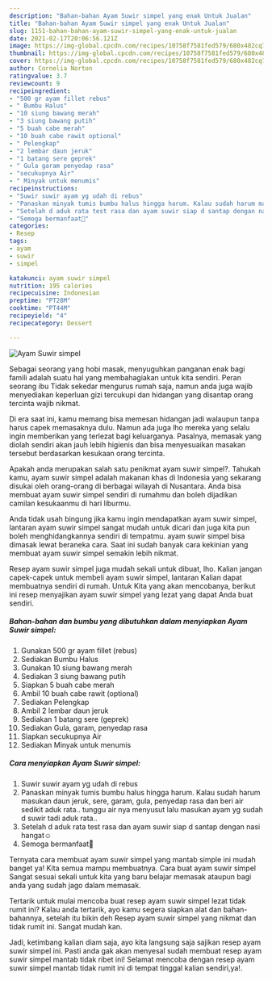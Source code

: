 ```yaml
---
description: "Bahan-bahan Ayam Suwir simpel yang enak Untuk Jualan"
title: "Bahan-bahan Ayam Suwir simpel yang enak Untuk Jualan"
slug: 1151-bahan-bahan-ayam-suwir-simpel-yang-enak-untuk-jualan
date: 2021-02-17T20:06:56.121Z
image: https://img-global.cpcdn.com/recipes/10758f7581fed579/680x482cq70/ayam-suwir-simpel-foto-resep-utama.jpg
thumbnail: https://img-global.cpcdn.com/recipes/10758f7581fed579/680x482cq70/ayam-suwir-simpel-foto-resep-utama.jpg
cover: https://img-global.cpcdn.com/recipes/10758f7581fed579/680x482cq70/ayam-suwir-simpel-foto-resep-utama.jpg
author: Cornelia Norton
ratingvalue: 3.7
reviewcount: 9
recipeingredient:
- "500 gr ayam fillet rebus"
- " Bumbu Halus"
- "10 siung bawang merah"
- "3 siung bawang putih"
- "5 buah cabe merah"
- "10 buah cabe rawit optional"
- " Pelengkap"
- "2 lembar daun jeruk"
- "1 batang sere geprek"
- " Gula garam penyedap rasa"
- "secukupnya Air"
- " Minyak untuk menumis"
recipeinstructions:
- "Suwir suwir ayam yg udah di rebus"
- "Panaskan minyak tumis bumbu halus hingga harum. Kalau sudah harum masukan daun jeruk, sere, garam, gula, penyedap rasa dan beri air sedikit aduk rata.. tunggu air nya menyusut lalu masukan ayam yg sudah d suwir tadi aduk rata.."
- "Setelah d aduk rata test rasa dan ayam suwir siap d santap dengan nasi hangat☺️"
- "Semoga bermanfaat🙏"
categories:
- Resep
tags:
- ayam
- suwir
- simpel

katakunci: ayam suwir simpel 
nutrition: 195 calories
recipecuisine: Indonesian
preptime: "PT28M"
cooktime: "PT44M"
recipeyield: "4"
recipecategory: Dessert

---
```



![Ayam Suwir simpel](https://img-global.cpcdn.com/recipes/10758f7581fed579/680x482cq70/ayam-suwir-simpel-foto-resep-utama.jpg)

Sebagai seorang yang hobi masak, menyuguhkan panganan enak bagi famili adalah suatu hal yang membahagiakan untuk kita sendiri. Peran seorang ibu Tidak sekedar mengurus rumah saja, namun anda juga wajib menyediakan keperluan gizi tercukupi dan hidangan yang disantap orang tercinta wajib nikmat.

Di era  saat ini, kamu memang bisa memesan hidangan jadi walaupun tanpa harus capek memasaknya dulu. Namun ada juga lho mereka yang selalu ingin memberikan yang terlezat bagi keluarganya. Pasalnya, memasak yang diolah sendiri akan jauh lebih higienis dan bisa menyesuaikan masakan tersebut berdasarkan kesukaan orang tercinta. 



Apakah anda merupakan salah satu penikmat ayam suwir simpel?. Tahukah kamu, ayam suwir simpel adalah makanan khas di Indonesia yang sekarang disukai oleh orang-orang di berbagai wilayah di Nusantara. Anda bisa membuat ayam suwir simpel sendiri di rumahmu dan boleh dijadikan camilan kesukaanmu di hari liburmu.

Anda tidak usah bingung jika kamu ingin mendapatkan ayam suwir simpel, lantaran ayam suwir simpel sangat mudah untuk dicari dan juga kita pun boleh menghidangkannya sendiri di tempatmu. ayam suwir simpel bisa dimasak lewat beraneka cara. Saat ini sudah banyak cara kekinian yang membuat ayam suwir simpel semakin lebih nikmat.

Resep ayam suwir simpel juga mudah sekali untuk dibuat, lho. Kalian jangan capek-capek untuk membeli ayam suwir simpel, lantaran Kalian dapat membuatnya sendiri di rumah. Untuk Kita yang akan mencobanya, berikut ini resep menyajikan ayam suwir simpel yang lezat yang dapat Anda buat sendiri.

<!--inarticleads1-->

##### Bahan-bahan dan bumbu yang dibutuhkan dalam menyiapkan Ayam Suwir simpel:

1. Gunakan 500 gr ayam fillet (rebus)
1. Sediakan  Bumbu Halus
1. Gunakan 10 siung bawang merah
1. Sediakan 3 siung bawang putih
1. Siapkan 5 buah cabe merah
1. Ambil 10 buah cabe rawit (optional)
1. Sediakan  Pelengkap
1. Ambil 2 lembar daun jeruk
1. Sediakan 1 batang sere (geprek)
1. Sediakan  Gula, garam, penyedap rasa
1. Siapkan secukupnya Air
1. Sediakan  Minyak untuk menumis




<!--inarticleads2-->

##### Cara menyiapkan Ayam Suwir simpel:

1. Suwir suwir ayam yg udah di rebus
1. Panaskan minyak tumis bumbu halus hingga harum. Kalau sudah harum masukan daun jeruk, sere, garam, gula, penyedap rasa dan beri air sedikit aduk rata.. tunggu air nya menyusut lalu masukan ayam yg sudah d suwir tadi aduk rata..
1. Setelah d aduk rata test rasa dan ayam suwir siap d santap dengan nasi hangat☺️
1. Semoga bermanfaat🙏




Ternyata cara membuat ayam suwir simpel yang mantab simple ini mudah banget ya! Kita semua mampu membuatnya. Cara buat ayam suwir simpel Sangat sesuai sekali untuk kita yang baru belajar memasak ataupun bagi anda yang sudah jago dalam memasak.

Tertarik untuk mulai mencoba buat resep ayam suwir simpel lezat tidak rumit ini? Kalau anda tertarik, ayo kamu segera siapkan alat dan bahan-bahannya, setelah itu bikin deh Resep ayam suwir simpel yang nikmat dan tidak rumit ini. Sangat mudah kan. 

Jadi, ketimbang kalian diam saja, ayo kita langsung saja sajikan resep ayam suwir simpel ini. Pasti anda gak akan menyesal sudah membuat resep ayam suwir simpel mantab tidak ribet ini! Selamat mencoba dengan resep ayam suwir simpel mantab tidak rumit ini di tempat tinggal kalian sendiri,ya!.

